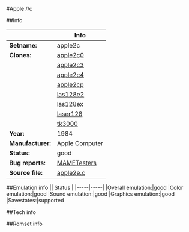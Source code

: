 #Apple //c

##Info

||Info|
|-----|-----|
|**Setname:**|apple2c
|**Clones:**|[apple2c0](apple2c0.md)
||[apple2c3](apple2c3.md)
||[apple2c4](apple2c4.md)
||[apple2cp](apple2cp.md)
||[las128e2](las128e2.md)
||[las128ex](las128ex.md)
||[laser128](laser128.md)
||[tk3000](tk3000.md)
|**Year:**|1984
|**Manufacturer:**|Apple Computer
|**Status:**|good
|**Bug reports:**|[MAMETesters](http://mametesters.org/view_all_set.php?type=1&temporary=y&search=apple2e.c)
|**Source file:**|[apple2e.c](https://github.com/mamedev/mame/blob/master/src/mess/drivers/apple2e.c)

##Emulation info
|| Status |
|-----|-----|
|Overall emulation:|good
|Color emulation:|good
|Sound emulation:|good
|Graphics emulation:|good
|Savestates:|supported

##Tech info

##Romset info

<!--- START OF EDITED COMMENT DO NOT TOUCH TEXT ABOVE-->

